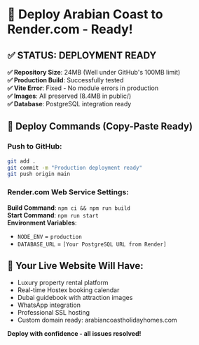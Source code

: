 # 🚀 Deploy Arabian Coast to Render.com - Ready!

## ✅ STATUS: DEPLOYMENT READY

**✅ Repository Size**: 24MB (Well under GitHub's 100MB limit)  
**✅ Production Build**: Successfully tested  
**✅ Vite Error**: Fixed - No module errors in production  
**✅ Images**: All preserved (8.4MB in public/)  
**✅ Database**: PostgreSQL integration ready  

## 🎯 Deploy Commands (Copy-Paste Ready)

### Push to GitHub:
```bash
git add .
git commit -m "Production deployment ready"
git push origin main
```

### Render.com Web Service Settings:
**Build Command**: `npm ci && npm run build`  
**Start Command**: `npm run start`  
**Environment Variables**:
- `NODE_ENV` = `production`
- `DATABASE_URL` = `[Your PostgreSQL URL from Render]`

## 🌟 Your Live Website Will Have:
- Luxury property rental platform
- Real-time Hostex booking calendar  
- Dubai guidebook with attraction images
- WhatsApp integration
- Professional SSL hosting
- Custom domain ready: arabiancoastholidayhomes.com

**Deploy with confidence - all issues resolved!**